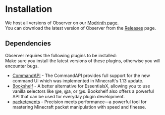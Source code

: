 # Installation
We host all versions of Observer on our <format color="CornflowerBlue">[Modrinth page](https://modrinth.com/plugin/observer)</format>.<br />
You can download the latest version of Observer from the <format color="CornflowerBlue">[Releases](https://modrinth.com/plugin/observer/versions)</format> page.<br />

## Dependencies
Observer requires the following plugins to be installed:<br />
<format style="italic">Make sure you install the latest versions of these plugins, otherwise you will encounter bugs.</format>
- <format color="CornflowerBlue">[CommandAPI](https://modrinth.com/plugin/commandapi/versions)</format> - The CommandAPI provides full support for the new command UI which was implemented in Minecraft's 1.13 update.
- <format color="CornflowerBlue">[Bookshelf](https://modrinth.com/plugin/bookshelves/versions)</format> - A better alternative for EssentialsX, allowing you to use vanilla selectors like @e, @a, or @s. Bookshelf also offers a powerful API that can be used for everyday plugin development.
- <format color="CornflowerBlue">[packetevents](https://modrinth.com/plugin/packetevents/versions)</format> - Precision meets performance—a powerful tool for mastering Minecraft packet manipulation with speed and finesse.